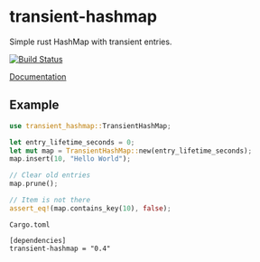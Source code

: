 # transient-hashmap
Simple rust HashMap with transient entries.

[![Build Status][travis-image]][travis-url]

[travis-image]: https://travis-ci.org/debris/transient-hashmap.svg?branch=master
[travis-url]: https://travis-ci.org/debris/transient-hashmap

[Documentation](http://debris.github.io/transient-hashmap/transient_hashmap/index.html)

## Example

```rust
use transient_hashmap::TransientHashMap;

let entry_lifetime_seconds = 0;
let mut map = TransientHashMap::new(entry_lifetime_seconds);
map.insert(10, "Hello World");

// Clear old entries
map.prune();

// Item is not there
assert_eq!(map.contains_key(10), false);
```

`Cargo.toml`

```
[dependencies]
transient-hashmap = "0.4"
```

